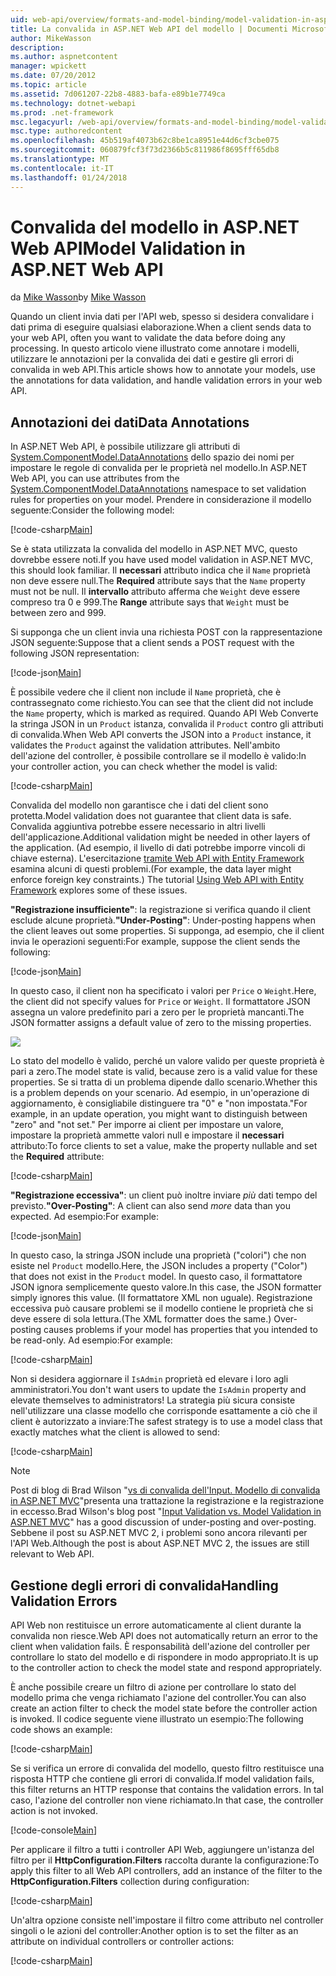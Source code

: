 ```yaml
---
uid: web-api/overview/formats-and-model-binding/model-validation-in-aspnet-web-api
title: La convalida in ASP.NET Web API del modello | Documenti Microsoft
author: MikeWasson
description: 
ms.author: aspnetcontent
manager: wpickett
ms.date: 07/20/2012
ms.topic: article
ms.assetid: 7d061207-22b8-4883-bafa-e89b1e7749ca
ms.technology: dotnet-webapi
ms.prod: .net-framework
msc.legacyurl: /web-api/overview/formats-and-model-binding/model-validation-in-aspnet-web-api
msc.type: authoredcontent
ms.openlocfilehash: 45b519af4073b62c8be1ca8951e44d6cf3cbe075
ms.sourcegitcommit: 060879fcf3f73d2366b5c811986f8695fff65db8
ms.translationtype: MT
ms.contentlocale: it-IT
ms.lasthandoff: 01/24/2018
---
```

<a name="model-validation-in-aspnet-web-api"></a><span data-ttu-id="2289a-102">Convalida del modello in ASP.NET Web API</span><span class="sxs-lookup"><span data-stu-id="2289a-102">Model Validation in ASP.NET Web API</span></span>
====================
<span data-ttu-id="2289a-103">da [Mike Wasson](https://github.com/MikeWasson)</span><span class="sxs-lookup"><span data-stu-id="2289a-103">by [Mike Wasson](https://github.com/MikeWasson)</span></span>

<span data-ttu-id="2289a-104">Quando un client invia dati per l'API web, spesso si desidera convalidare i dati prima di eseguire qualsiasi elaborazione.</span><span class="sxs-lookup"><span data-stu-id="2289a-104">When a client sends data to your web API, often you want to validate the data before doing any processing.</span></span> <span data-ttu-id="2289a-105">In questo articolo viene illustrato come annotare i modelli, utilizzare le annotazioni per la convalida dei dati e gestire gli errori di convalida in web API.</span><span class="sxs-lookup"><span data-stu-id="2289a-105">This article shows how to annotate your models, use the annotations for data validation, and handle validation errors in your web API.</span></span>

## <a name="data-annotations"></a><span data-ttu-id="2289a-106">Annotazioni dei dati</span><span class="sxs-lookup"><span data-stu-id="2289a-106">Data Annotations</span></span>

<span data-ttu-id="2289a-107">In ASP.NET Web API, è possibile utilizzare gli attributi di [System.ComponentModel.DataAnnotations](https://msdn.microsoft.com/library/system.componentmodel.dataannotations.aspx) dello spazio dei nomi per impostare le regole di convalida per le proprietà nel modello.</span><span class="sxs-lookup"><span data-stu-id="2289a-107">In ASP.NET Web API, you can use attributes from the [System.ComponentModel.DataAnnotations](https://msdn.microsoft.com/library/system.componentmodel.dataannotations.aspx) namespace to set validation rules for properties on your model.</span></span> <span data-ttu-id="2289a-108">Prendere in considerazione il modello seguente:</span><span class="sxs-lookup"><span data-stu-id="2289a-108">Consider the following model:</span></span>

[!code-csharp[Main](model-validation-in-aspnet-web-api/samples/sample1.cs)]

<span data-ttu-id="2289a-109">Se è stata utilizzata la convalida del modello in ASP.NET MVC, questo dovrebbe essere noti.</span><span class="sxs-lookup"><span data-stu-id="2289a-109">If you have used model validation in ASP.NET MVC, this should look familiar.</span></span> <span data-ttu-id="2289a-110">Il **necessari** attributo indica che il `Name` proprietà non deve essere null.</span><span class="sxs-lookup"><span data-stu-id="2289a-110">The **Required** attribute says that the `Name` property must not be null.</span></span> <span data-ttu-id="2289a-111">Il **intervallo** attributo afferma che `Weight` deve essere compreso tra 0 e 999.</span><span class="sxs-lookup"><span data-stu-id="2289a-111">The **Range** attribute says that `Weight` must be between zero and 999.</span></span>

<span data-ttu-id="2289a-112">Si supponga che un client invia una richiesta POST con la rappresentazione JSON seguente:</span><span class="sxs-lookup"><span data-stu-id="2289a-112">Suppose that a client sends a POST request with the following JSON representation:</span></span>

[!code-json[Main](model-validation-in-aspnet-web-api/samples/sample2.json)]

<span data-ttu-id="2289a-113">È possibile vedere che il client non include il `Name` proprietà, che è contrassegnato come richiesto.</span><span class="sxs-lookup"><span data-stu-id="2289a-113">You can see that the client did not include the `Name` property, which is marked as required.</span></span> <span data-ttu-id="2289a-114">Quando API Web Converte la stringa JSON in un `Product` istanza, convalida il `Product` contro gli attributi di convalida.</span><span class="sxs-lookup"><span data-stu-id="2289a-114">When Web API converts the JSON into a `Product` instance, it validates the `Product` against the validation attributes.</span></span> <span data-ttu-id="2289a-115">Nell'ambito dell'azione del controller, è possibile controllare se il modello è valido:</span><span class="sxs-lookup"><span data-stu-id="2289a-115">In your controller action, you can check whether the model is valid:</span></span>

[!code-csharp[Main](model-validation-in-aspnet-web-api/samples/sample3.cs)]

<span data-ttu-id="2289a-116">Convalida del modello non garantisce che i dati del client sono protetta.</span><span class="sxs-lookup"><span data-stu-id="2289a-116">Model validation does not guarantee that client data is safe.</span></span> <span data-ttu-id="2289a-117">Convalida aggiuntiva potrebbe essere necessario in altri livelli dell'applicazione.</span><span class="sxs-lookup"><span data-stu-id="2289a-117">Additional validation might be needed in other layers of the application.</span></span> <span data-ttu-id="2289a-118">(Ad esempio, il livello di dati potrebbe imporre vincoli di chiave esterna). L'esercitazione [tramite Web API with Entity Framework](../data/using-web-api-with-entity-framework/part-1.md) esamina alcuni di questi problemi.</span><span class="sxs-lookup"><span data-stu-id="2289a-118">(For example, the data layer might enforce foreign key constraints.) The tutorial [Using Web API with Entity Framework](../data/using-web-api-with-entity-framework/part-1.md) explores some of these issues.</span></span>

<span data-ttu-id="2289a-119">**"Registrazione insufficiente"**: la registrazione si verifica quando il client esclude alcune proprietà.</span><span class="sxs-lookup"><span data-stu-id="2289a-119">**"Under-Posting"**: Under-posting happens when the client leaves out some properties.</span></span> <span data-ttu-id="2289a-120">Si supponga, ad esempio, che il client invia le operazioni seguenti:</span><span class="sxs-lookup"><span data-stu-id="2289a-120">For example, suppose the client sends the following:</span></span>

[!code-json[Main](model-validation-in-aspnet-web-api/samples/sample4.json)]

<span data-ttu-id="2289a-121">In questo caso, il client non ha specificato i valori per `Price` o `Weight`.</span><span class="sxs-lookup"><span data-stu-id="2289a-121">Here, the client did not specify values for `Price` or `Weight`.</span></span> <span data-ttu-id="2289a-122">Il formattatore JSON assegna un valore predefinito pari a zero per le proprietà mancanti.</span><span class="sxs-lookup"><span data-stu-id="2289a-122">The JSON formatter assigns a default value of zero to the missing properties.</span></span>

![](model-validation-in-aspnet-web-api/_static/image1.png)

<span data-ttu-id="2289a-123">Lo stato del modello è valido, perché un valore valido per queste proprietà è pari a zero.</span><span class="sxs-lookup"><span data-stu-id="2289a-123">The model state is valid, because zero is a valid value for these properties.</span></span> <span data-ttu-id="2289a-124">Se si tratta di un problema dipende dallo scenario.</span><span class="sxs-lookup"><span data-stu-id="2289a-124">Whether this is a problem depends on your scenario.</span></span> <span data-ttu-id="2289a-125">Ad esempio, in un'operazione di aggiornamento, è consigliabile distinguere tra "0" e "non impostata."</span><span class="sxs-lookup"><span data-stu-id="2289a-125">For example, in an update operation, you might want to distinguish between "zero" and "not set."</span></span> <span data-ttu-id="2289a-126">Per imporre ai client per impostare un valore, impostare la proprietà ammette valori null e impostare il **necessari** attributo:</span><span class="sxs-lookup"><span data-stu-id="2289a-126">To force clients to set a value, make the property nullable and set the **Required** attribute:</span></span>

[!code-csharp[Main](model-validation-in-aspnet-web-api/samples/sample5.cs?highlight=1-2)]

<span data-ttu-id="2289a-127">**"Registrazione eccessiva"**: un client può inoltre inviare *più* dati tempo del previsto.</span><span class="sxs-lookup"><span data-stu-id="2289a-127">**"Over-Posting"**: A client can also send *more* data than you expected.</span></span> <span data-ttu-id="2289a-128">Ad esempio:</span><span class="sxs-lookup"><span data-stu-id="2289a-128">For example:</span></span>

[!code-json[Main](model-validation-in-aspnet-web-api/samples/sample6.json)]

<span data-ttu-id="2289a-129">In questo caso, la stringa JSON include una proprietà ("colori") che non esiste nel `Product` modello.</span><span class="sxs-lookup"><span data-stu-id="2289a-129">Here, the JSON includes a property ("Color") that does not exist in the `Product` model.</span></span> <span data-ttu-id="2289a-130">In questo caso, il formattatore JSON ignora semplicemente questo valore.</span><span class="sxs-lookup"><span data-stu-id="2289a-130">In this case, the JSON formatter simply ignores this value.</span></span> <span data-ttu-id="2289a-131">(Il formattatore XML non uguale). Registrazione eccessiva può causare problemi se il modello contiene le proprietà che si deve essere di sola lettura.</span><span class="sxs-lookup"><span data-stu-id="2289a-131">(The XML formatter does the same.) Over-posting causes problems if your model has properties that you intended to be read-only.</span></span> <span data-ttu-id="2289a-132">Ad esempio:</span><span class="sxs-lookup"><span data-stu-id="2289a-132">For example:</span></span>

[!code-csharp[Main](model-validation-in-aspnet-web-api/samples/sample7.cs)]

<span data-ttu-id="2289a-133">Non si desidera aggiornare il `IsAdmin` proprietà ed elevare i loro agli amministratori.</span><span class="sxs-lookup"><span data-stu-id="2289a-133">You don't want users to update the `IsAdmin` property and elevate themselves to administrators!</span></span> <span data-ttu-id="2289a-134">La strategia più sicura consiste nell'utilizzare una classe modello che corrisponde esattamente a ciò che il client è autorizzato a inviare:</span><span class="sxs-lookup"><span data-stu-id="2289a-134">The safest strategy is to use a model class that exactly matches what the client is allowed to send:</span></span>

[!code-csharp[Main](model-validation-in-aspnet-web-api/samples/sample8.cs)]

> [!NOTE]
> <span data-ttu-id="2289a-135">Post di blog di Brad Wilson "[vs di convalida dell'Input. Modello di convalida in ASP.NET MVC](http://bradwilson.typepad.com/blog/2010/01/input-validation-vs-model-validation-in-aspnet-mvc.html)"presenta una trattazione la registrazione e la registrazione in eccesso.</span><span class="sxs-lookup"><span data-stu-id="2289a-135">Brad Wilson's blog post "[Input Validation vs. Model Validation in ASP.NET MVC](http://bradwilson.typepad.com/blog/2010/01/input-validation-vs-model-validation-in-aspnet-mvc.html)" has a good discussion of under-posting and over-posting.</span></span> <span data-ttu-id="2289a-136">Sebbene il post su ASP.NET MVC 2, i problemi sono ancora rilevanti per l'API Web.</span><span class="sxs-lookup"><span data-stu-id="2289a-136">Although the post is about ASP.NET MVC 2, the issues are still relevant to Web API.</span></span>


## <a name="handling-validation-errors"></a><span data-ttu-id="2289a-137">Gestione degli errori di convalida</span><span class="sxs-lookup"><span data-stu-id="2289a-137">Handling Validation Errors</span></span>

<span data-ttu-id="2289a-138">API Web non restituisce un errore automaticamente al client durante la convalida non riesce.</span><span class="sxs-lookup"><span data-stu-id="2289a-138">Web API does not automatically return an error to the client when validation fails.</span></span> <span data-ttu-id="2289a-139">È responsabilità dell'azione del controller per controllare lo stato del modello e di rispondere in modo appropriato.</span><span class="sxs-lookup"><span data-stu-id="2289a-139">It is up to the controller action to check the model state and respond appropriately.</span></span>

<span data-ttu-id="2289a-140">È anche possibile creare un filtro di azione per controllare lo stato del modello prima che venga richiamato l'azione del controller.</span><span class="sxs-lookup"><span data-stu-id="2289a-140">You can also create an action filter to check the model state before the controller action is invoked.</span></span> <span data-ttu-id="2289a-141">Il codice seguente viene illustrato un esempio:</span><span class="sxs-lookup"><span data-stu-id="2289a-141">The following code shows an example:</span></span>

[!code-csharp[Main](model-validation-in-aspnet-web-api/samples/sample9.cs)]

<span data-ttu-id="2289a-142">Se si verifica un errore di convalida del modello, questo filtro restituisce una risposta HTTP che contiene gli errori di convalida.</span><span class="sxs-lookup"><span data-stu-id="2289a-142">If model validation fails, this filter returns an HTTP response that contains the validation errors.</span></span> <span data-ttu-id="2289a-143">In tal caso, l'azione del controller non viene richiamato.</span><span class="sxs-lookup"><span data-stu-id="2289a-143">In that case, the controller action is not invoked.</span></span>

[!code-console[Main](model-validation-in-aspnet-web-api/samples/sample10.cmd)]

<span data-ttu-id="2289a-144">Per applicare il filtro a tutti i controller API Web, aggiungere un'istanza del filtro per il **HttpConfiguration.Filters** raccolta durante la configurazione:</span><span class="sxs-lookup"><span data-stu-id="2289a-144">To apply this filter to all Web API controllers, add an instance of the filter to the **HttpConfiguration.Filters** collection during configuration:</span></span>

[!code-csharp[Main](model-validation-in-aspnet-web-api/samples/sample11.cs)]

<span data-ttu-id="2289a-145">Un'altra opzione consiste nell'impostare il filtro come attributo nel controller singoli o le azioni del controller:</span><span class="sxs-lookup"><span data-stu-id="2289a-145">Another option is to set the filter as an attribute on individual controllers or controller actions:</span></span>

[!code-csharp[Main](model-validation-in-aspnet-web-api/samples/sample12.cs)]
